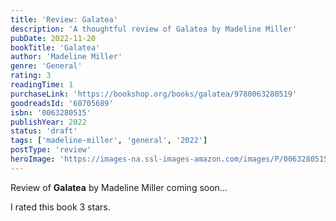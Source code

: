 ```yaml
---
title: 'Review: Galatea'
description: 'A thoughtful review of Galatea by Madeline Miller'
pubDate: 2022-11-20
bookTitle: 'Galatea'
author: 'Madeline Miller'
genre: 'General'
rating: 3
readingTime: 1
purchaseLink: 'https://bookshop.org/books/galatea/9780063280519'
goodreadsId: '60705689'
isbn: '0063280515'
publishYear: 2022
status: 'draft'
tags: ['madeline-miller', 'general', '2022']
postType: 'review'
heroImage: 'https://images-na.ssl-images-amazon.com/images/P/0063280515.01.L.jpg'
---
```


Review of **Galatea** by Madeline Miller coming soon...

I rated this book 3 stars.